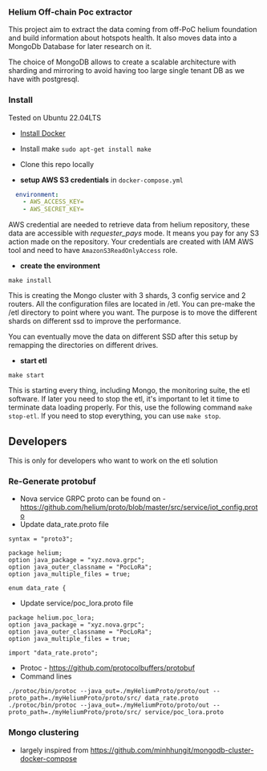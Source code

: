 ### Helium Off-chain Poc extractor

This project aim to extract the data coming from off-PoC helium foundation and build information about
hotspots health. It also moves data into a MongoDb Database for later research on it.

The choice of MongoDB allows to create a scalable architecture with sharding and mirroring to avoid having
too large single tenant DB as we have with postgresql.

### Install
Tested on Ubuntu 22.04LTS
- [Install Docker](https://docs.docker.com/engine/install/ubuntu/)
- Install make `sudo apt-get install make`
- Clone this repo locally

- **setup AWS S3 credentials** in `docker-compose.yml`
```yaml
  environment:
    - AWS_ACCESS_KEY=
    - AWS_SECRET_KEY=
```
AWS credential are needed to retrieve data from helium repository, these data are
accessible with *requester_pays* mode. It means you pay for any S3 action made on the
repository. Your credentials are created with IAM AWS tool and need to have `AmazonS3ReadOnlyAccess` role.

- **create the environment**
```agsl
make install
```
This is creating the Mongo cluster with 3 shards, 3 config service and 2 routers.
All the configuration files are located in /etl. You can pre-make the /etl directory to
point where you want. The purpose is to move the different shards on different ssd to improve
the performance. 

You can eventually move the data on different SSD after this setup by remapping the
directories on different drives.

- **start etl**
```
make start
```
This is starting every thing, including Mongo, the monitoring suite, the etl software.
If later you need to stop the etl, it's important to let it time to terminate data loading properly.
For this, use the following command `make stop-etl`. If you need to stop everything, you
can use `make stop`.


## Developers
This is only for developers who want to work on the etl solution

### Re-Generate protobuf

- Nova service GRPC proto can be found on - https://github.com/helium/proto/blob/master/src/service/iot_config.proto
- Update data_rate.proto file
```agsl
syntax = "proto3";

package helium;
option java_package = "xyz.nova.grpc";
option java_outer_classname = "PocLoRa";
option java_multiple_files = true;

enum data_rate {
```

- Update service/poc_lora.proto file
```agsl
package helium.poc_lora;
option java_package = "xyz.nova.grpc";
option java_outer_classname = "PocLoRa";
option java_multiple_files = true;

import "data_rate.proto";
```

- Protoc - https://github.com/protocolbuffers/protobuf
- Command lines
```agsl
./protoc/bin/protoc --java_out=./myHeliumProto/proto/out --proto_path=./myHeliumProto/proto/src/ data_rate.proto
./protoc/bin/protoc --java_out=./myHeliumProto/proto/out --proto_path=./myHeliumProto/proto/src/ service/poc_lora.proto
```

### Mongo clustering
- largely inspired from https://github.com/minhhungit/mongodb-cluster-docker-compose